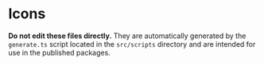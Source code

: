 # Icons

**Do not edit these files directly.** They are automatically generated by the `generate.ts` script located in the `src/scripts` directory and are intended for use in the published packages.
